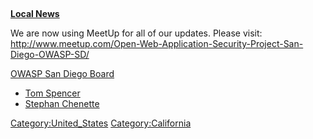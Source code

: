  

<u>**Local News**</u>

We are now using MeetUp for all of our updates. Please visit:
<http://www.meetup.com/Open-Web-Application-Security-Project-San-Diego-OWASP-SD/>

<u>OWASP San Diego Board</u>

  - [Tom Spencer](mailto:tom.spencer@owasp.org)
  - [Stephan Chenette](mailto:stephan@owasp-sd.org)

[Category:United_States](Category:United_States "wikilink")
[Category:California](Category:California "wikilink")
